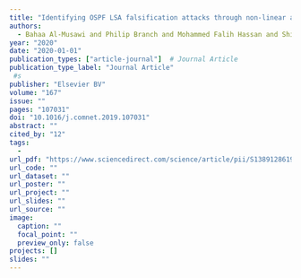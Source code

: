 ```yaml
---
title: "Identifying OSPF LSA falsification attacks through non-linear analysis"
authors:
  - Bahaa Al-Musawi and Philip Branch and Mohammed Falih Hassan and Shiva Raj Pokhrel
year: "2020"
date: "2020-01-01"
publication_types: ["article-journal"]  # Journal Article
publication_type_label: "Journal Article"
 #s
publisher: "Elsevier BV"
volume: "167"
issue: ""
pages: "107031"
doi: "10.1016/j.comnet.2019.107031"
abstract: ""
cited_by: "12"
tags:
  - 
url_pdf: "https://www.sciencedirect.com/science/article/pii/S1389128619310333"
url_code: ""
url_dataset: ""
url_poster: ""
url_project: ""
url_slides: ""
url_source: ""
image:
  caption: ""
  focal_point: ""
  preview_only: false
projects: []
slides: ""
---
```

